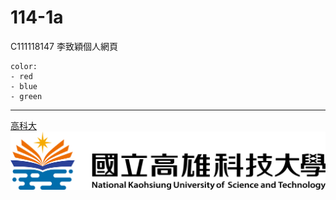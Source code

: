 # 114-1a
C111118147 李致穎個人網頁

```
color:
- red
- blue
- green
```
---

[高科大](https://www.nkust.edu.tw)
![NKUST](nkust.png)


